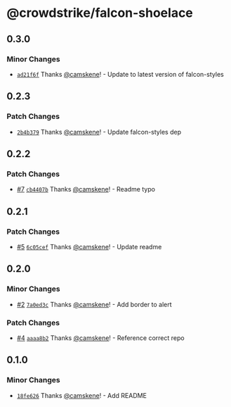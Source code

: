 # @crowdstrike/falcon-shoelace

## 0.3.0

### Minor Changes

- [`ad21f6f`](https://github.com/CrowdStrike/falcon-shoelace/commit/ad21f6fc6df0921ac14b9a5aecdb66324a83ea1c) Thanks [@camskene](https://github.com/camskene)! - Update to latest version of falcon-styles

## 0.2.3

### Patch Changes

- [`2b4b379`](https://github.com/CrowdStrike/falcon-shoelace/commit/2b4b3795c8f476cd9330930e7b1374c9bcb71a7e) Thanks [@camskene](https://github.com/camskene)! - Update falcon-styles dep

## 0.2.2

### Patch Changes

- [#7](https://github.com/CrowdStrike/falcon-shoelace/pull/7) [`cb4407b`](https://github.com/CrowdStrike/falcon-shoelace/commit/cb4407b30b4ab9dc6ff4b8d89da20aaca480d2d5) Thanks [@camskene](https://github.com/camskene)! - Readme typo

## 0.2.1

### Patch Changes

- [#5](https://github.com/CrowdStrike/falcon-shoelace/pull/5) [`6c05cef`](https://github.com/CrowdStrike/falcon-shoelace/commit/6c05cef5535f1d1379c44188d3e8319160325569) Thanks [@camskene](https://github.com/camskene)! - Update readme

## 0.2.0

### Minor Changes

- [#2](https://github.com/CrowdStrike/falcon-shoelace/pull/2) [`7a0ed3c`](https://github.com/CrowdStrike/falcon-shoelace/commit/7a0ed3c838111ef0f4c3755f9fc53c0ac947f5c2) Thanks [@camskene](https://github.com/camskene)! - Add border to alert

### Patch Changes

- [#4](https://github.com/CrowdStrike/falcon-shoelace/pull/4) [`aaaa8b2`](https://github.com/CrowdStrike/falcon-shoelace/commit/aaaa8b28ed1b321a996bbf7f53d692a024e22299) Thanks [@camskene](https://github.com/camskene)! - Reference correct repo

## 0.1.0

### Minor Changes

- [`18fe626`](https://github.com/CrowdStrike/falcon-shoelace/commit/18fe626776b4ba109a8e608aa3293d8bd5fae6b4) Thanks [@camskene](https://github.com/camskene)! - Add README
